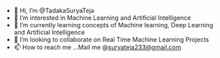 - 👋 Hi, I’m @TadakaSuryaTeja
- 👀 I’m interested in Machine Learning and Artificial Intelligence
- 🌱 I’m currently learning concepts of Machine learning, Deep Learning and Artificial Intelligence
- 💞️ I’m looking to collaborate on Real Time Machine Learning Projects
- 📫 How to reach me ...Mail me @suryateja233@gmail.com

<!---
TadakaSuryaTeja/TadakaSuryaTeja is a ✨ special ✨ repository because its `README.md` (this file) appears on your GitHub profile.
You can click the Preview link to take a look at your changes.
--->

